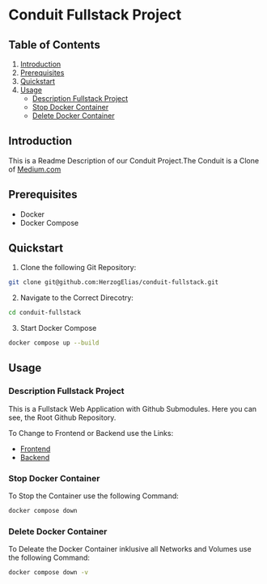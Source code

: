 # Conduit Fullstack Project

## Table of Contents
1. [Introduction](#Introduction)
2. [Prerequisites](#Prerequisites)
3. [Quickstart](#Quickstart)
4. [Usage](#Usage)
   - [Description Fullstack Project](#Description-Fullstack-Project)
   - [Stop Docker Container](#Stop-Docker-Container)
   - [Delete Docker Container](#Delete-Docker-Container)


## Introduction
This is a Readme Description of our Conduit Project.The Conduit is a Clone of <a href=https://medium.com/>Medium.com<a>

## Prerequisites
- Docker 
- Docker Compose 

## Quickstart
1. Clone the following Git Repository: 
```bash
git clone git@github.com:HerzogElias/conduit-fullstack.git
```

2. Navigate to the Correct Direcotry: 
```bash
cd conduit-fullstack
```

3. Start Docker Compose 
```bash
docker compose up --build
```

## Usage 
### Description Fullstack Project 
This is a Fullstack Web Application with Github Submodules. 
Here you can see, the Root Github Repository. 

To Change to Frontend or Backend use the Links: 
- <a href="https://github.com/HerzogElias/conduit-frontend/">Frontend</a>
- <a href="https://github.com/HerzogElias/conduit-backend/">Backend</a>

### Stop Docker Container 
To Stop the Container use the following Command: 
```bash
docker compose down 
```
### Delete Docker Container 
To Deleate the Docker Container inklusive all Networks and Volumes use the following Command: 
```bash
docker compose down -v
```